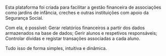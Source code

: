 Esta plataforma foi criada para facilitar a gestão financeira de associações como jardins de infância, creches e outras instituições com apoio da Segurança Social.

Com ela, é possível:
  Gerar relatórios financeiros a partir dos dados armazenados na base de dados;
  Gerir alunos e respetivos responsáveis;
  Controlar dívidas e registar transações associadas a cada aluno.

Tudo isso de forma simples, intuitiva e dinâmica.
